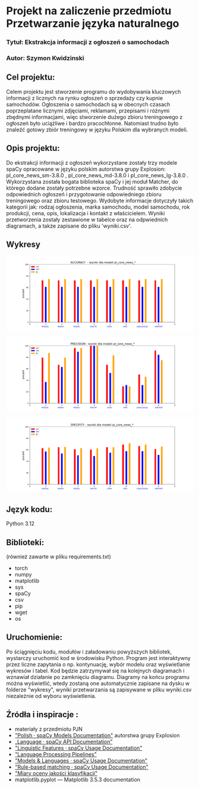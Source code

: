 # Projekt na zaliczenie przedmiotu Przetwarzanie języka naturalnego


### Tytuł: Ekstrakcja informacji z ogłoszeń o samochodach
### Autor: Szymon Kwidzinski

## Cel projektu:
Celem projektu jest stworzenie programu do wydobywania kluczowych informacji z licznych
na rynku ogłoszeń o sprzedaży czy kupnie samochodów. Ogłoszenia o samochodach są 
w obecnych czasach poprzeplatane licznymi zdjęciami, reklamami, przepisami i różnymi
zbędnymi informacjami, więc stworzenie dużego zbioru treningowego z ogłoszeń było 
uciążliwe i bardzo pracochłonne. Natomiast trudno było znaleźć gotowy zbiór
treningowy w języku Polskim dla wybranych modeli.

## Opis projektu:
Do ekstrakcji informacji z ogłoszeń wykorzystane zostały trzy modele spaCy opracowane w języku
polskim autorstwa grupy Explosion: pl_core_news_sm-3.8.0 , pl_core_news_md-3.8.0 i pl_core_news_lg-3.8.0 .
Wykorzystana została bogata biblioteka spaCy i jej moduł Matcher, do którego dodane zostały potrzebne 
wzorce. Trudność sprawiło zdobycie odpowiednich ogłoszeń i przygotowanie odpowiedniego zbioru treningowego
oraz zbioru testowego. Wydobyte informacje dotyczyły takich kategorii jak: rodzaj ogłoszenia, marka 
samochodu, model samochodu, rok produkcji, cena, opis, lokalizacja i kontakt z właścicielem. Wyniki
przetworzenia zostały zestawione w tabelce oraz na odpwiednich diagramach, a także zapisane do pliku 'wyniki.csv'.

## Wykresy

![](wykresy/accuracy.png)

![](wykresy/precision.png)

![](wykresy/specifity.png)

## Język kodu:
Python 3.12

## Biblioteki:
(również zawarte w pliku requirements.txt)
* torch
* numpy
* matplotlib
* sys
* spaCy
* csv
* pip
* wget
* os

## Uruchomienie:
Po ściągnięciu kodu, modułów i załadowaniu powyższych bibliotek, wystarczy
uruchomić kod w środowisku Python. Program jest interaktywny przez liczne 
zapytania o np. kontynuację, wybór modelu oraz wyświetlanie wykresów i tabel. Kod będzie zatrzymywał się
na kolejnych diagramach i wznawiał działanie po zamknięciu diagramu. Diagramy na końcu programu można wyświetlić,
wtedy zostaną one automatycznie zapisane na dysku w folderze "wykresy",
wyniki przetwarzania są zapisywane w pliku wyniki.csv niezależnie od wyboru wyświetlenia.

## Źródła i inspiracje : 
* materiały z przedmiotu PJN
* ["Polish · spaCy Models Documentation"](https://spacy.io/models/pl) autorstwa grupy Explosion
* [„Language · spaCy API Documentation”](https://spacy.io/api/language)
* ["Linguistic Features · spaCy Usage Documentation"]( https://spacy.io/usage/linguistic-features)
* ["Language Processing Pipelines"](https://spacy.io/usage/processing-pipelines)
* ["Models & Languages · spaCy Usage Documentation"](https://spacy.io/usage/models)
* ["Rule-based matching · spaCy Usage Documentation"](https://spacy.io/usage/rule-based-matching)
* ["Miary oceny jakości klasyfikacji"](https://kssk.gitbook.io/msi/1.-klasyfikacja-jako-przyklad-rozpoznawania-wzorcow)
* matplotlib.pyplot — Matplotlib 3.5.3 documentation 
